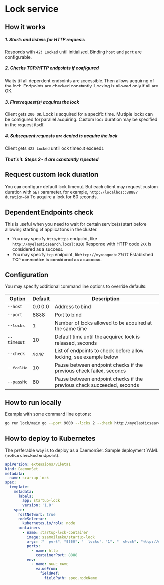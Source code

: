 # Lock service

## How it works

##### 1. Starts and listens for HTTP requests
Responds with `423 Locked` until initialized.
Binding `host` and `port` are configurable.

##### 2. Checks TCP/HTTP endpoints if configured
Waits till all dependent endpoints are accessible. Then allows acquiring of the lock. 
Endpoints are checked constantly. Locking is allowed only if all are OK.

##### 3. First request(s) acquires the lock
Client gets `200 OK`. Lock is acquired for a specific time. Multiple locks can be configured for parallel acquiring.
Custom lock duration may be specified in the request itself.

##### 4. Subsequent requests are denied to acquire the lock
Client gets `423 Locked` until lock timeout exceeds.

##### That's it. Steps 2 - 4 are constantly repeated

## Request custom lock duration
You can configure default lock timeout. But each client may request custom duration with `GET` parameter, for example, 
`http://localhost:8888?duration=60`
To acquire a lock for 60 seconds.

## Dependent Endpoints check
This is useful when you need to wait for certain service(s) start before allowing starting of applications in the cluster.
* You may specify `http/https` endpoint, like `http://myelasticsearch.local:9200`
  Response with HTTP code `2XX` is considered as a success.
* You may specify `tcp` endpoint, like `tcp://mymongodb:27017`
  Established TCP connection is considered as a success.

## Configuration
You may specify additional command line options to override defaults:

| Option      | Default | Description |
| ----------- |---------| ----------- |
| `--host`    | 0.0.0.0 | Address to bind |
| `--port`    | 8888    | Port to bind    |
| `--locks`   | 1       | Number of locks allowed to be acquired at the same time |
| `--timeout` | 10      | Default time until the acquired lock is released, seconds |
| `--check`   | *none*  | List of endpoints to check before allow locking, see example below |
| `--failHc`  | 10      | Pause between endpoint checks if the previous check failed, seconds |
| `--passHc`  | 60      | Pause between endpoint checks if the previous check succeeded, seconds |

## How to run locally
Example with some command line options:
```bash
go run lock/main.go --port 9000 --locks 2 --check http://myelasticsearch:9200 --check tcp://mymongodb:27017
```

## How to deploy to Kubernetes
The preferable way is to deploy as a DaemonSet. Sample deployment YAML (notice checked endpoint):
```yaml
apiVersion: extensions/v1beta1
kind: DaemonSet
metadata:
  name: startup-lock
spec:
  template:
    metadata:
      labels:
        app: startup-lock
        version: '1.0'
    spec:
      hostNetwork: true
      nodeSelector:
        kubernetes.io/role: node
      containers:
        - name: startup-lock-container
          image: ssamoilenko/startup-lock
          args: ["--port", "8888", "--locks", "1", "--check", "http://$(NODE_NAME):9999"]
          ports:
            - name: http
              containerPort: 8888
          env:
            - name: NODE_NAME
              valueFrom:
                fieldRef:
                  fieldPath: spec.nodeName
```